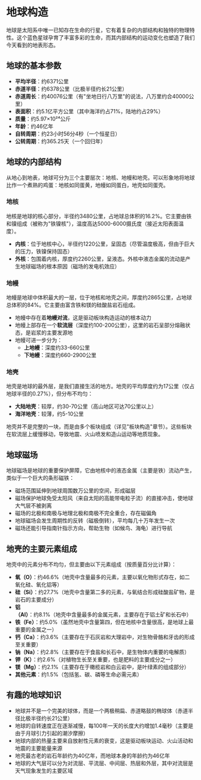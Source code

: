 # 地球构造

地球是太阳系中唯一已知存在生命的行星，它有着复杂的内部结构和独特的物理特性。这个蓝色星球孕育了丰富多彩的生命，而其内部结构的运动变化也塑造了我们今天看到的地表形态。

## 地球的基本参数

- **平均半径**：约6371公里
- **赤道半径**：约6378公里（比极半径约长21公里）
- **赤道周长**：约40076公里（有"坐地日行八万里"的说法，八万里约合40000公里）
- **表面积**：约5.1亿平方公里（其中海洋约占71%，陆地约占29%）
- **质量**：约5.97×10²⁴公斤
- **年龄**：约46亿年
- **自转周期**：约23小时56分4秒（一个恒星日）
- **公转周期**：约365.25天（一个回归年）

## 地球的内部结构

从地心到地表，地球可分为三个主要层次：地核、地幔和地壳。可以形象地将地球比作一个煮熟的鸡蛋：地核如同蛋黄，地幔如同蛋白，地壳如同蛋壳。

### 地核

地核是地球的核心部分，半径约3480公里，占地球总体积的16.2%。它主要由铁和镍组成（被称为"铁镍核"），温度高达5000-6000摄氏度（接近太阳表面温度）。

- **内核**：位于地核中心，半径约1220公里，呈固态（尽管温度极高，但由于巨大的压力，铁镍保持固态）
- **外核**：包围着内核，厚度约2260公里，呈液态。外核中液态金属的流动是产生地球磁场的根本原因（磁场的发电机效应）

### 地幔

地幔是地球中体积最大的一层，位于地核和地壳之间，厚度约2865公里，占地球总体积的84%。它主要由富含铁和镁的硅酸盐岩石组成。

- 地幔中存在着**地幔对流**，这是驱动板块构造运动的根本动力
- 地幔上部存在一个**软流层**（深度约100-200公里），这里的岩石呈部分熔融状态，是岩浆的主要发源地
- 地幔可进一步分为：
  - **上地幔**：深度约33-660公里
  - **下地幔**：深度约660-2900公里

### 地壳

地壳是地球的最外层，是我们直接生活的地方。地壳的平均厚度约为17公里（仅占地球半径的0.27%），但分布不均匀：

- **大陆地壳**：较厚，约30-70公里（高山地区可达70公里以上）
- **海洋地壳**：较薄，约5-10公里

地壳并不是完整的一块，而是由多个板块组成（详见"板块构造"章节）。这些板块在软流层上缓慢移动，导致地震、火山喷发和造山运动等地质现象。

## 地球磁场

地球磁场是地球的重要保护屏障，它由地核中的液态金属（主要是铁）流动产生，类似于一个巨大的条形磁铁：

- 磁场范围延伸到地球周围数万公里的空间，形成磁层
- 磁场保护地球免受太阳风（来自太阳的高能带电粒子流）的直接冲击，使地球大气层不被剥离
- 磁场的北极和南极与地理北极和南极不完全重合，存在磁偏角
- 地球磁场会发生周期性的反转（磁极倒转），平均每几十万年发生一次
- 磁场还能引导指南针指示方向，帮助生物（如候鸟、海龟）进行导航

## 地壳的主要元素组成

地壳中的元素分布不均匀，但主要由以下元素组成（按质量百分比计算）：

- **氧（O）**：约46.6%（地壳中含量最多的元素，主要以氧化物形式存在，如二氧化硅、氧化铝等）
- **硅（Si）**：约27.7%（地壳中含量第二多的元素，与氧结合形成硅酸盐矿物，是岩石的主要成分）
- **铝（Al）**：约8.1%（地壳中含量最多的金属元素，主要存在于铝土矿和长石中）
- **铁（Fe）**：约5.0%（虽然地壳中含量第四，但在地核中含量很高，是地球上最重要的金属之一）
- **钙（Ca）**：约3.6%（主要存在于石灰岩和大理岩中，对生物骨骼和牙齿的形成至关重要）
- **钠（Na）**：约2.8%（主要存在于食盐和长石中，是生物体内重要的电解质）
- **钾（K）**：约2.6%（对植物生长至关重要，也是肥料的主要成分之一）
- **镁（Mg）**：约2.1%（主要存在于橄榄岩和白云岩中，是叶绿素的组成部分）
- **其他元素**：约1.5%（包括氢、碳、磷等生命必需元素）

## 有趣的地球知识

- 地球并不是一个完美的球体，而是一个两极稍扁、赤道略鼓的椭球体（赤道半径比极半径约长21公里）
- 地球的自转速度正在逐渐减慢，每100年一天的长度大约增加1.4毫秒（主要是由于月球引力引起的潮汐摩擦）
- 地球内部的热量主要来自放射性元素的衰变，这是驱动板块运动、火山活动和地震的主要能量来源
- 地壳最古老的岩石年龄约为40亿年，而地球本身的年龄约为46亿年
- 地球的大气层可以分为对流层、平流层、中间层、热层和外层，其中对流层是天气现象发生的主要区域